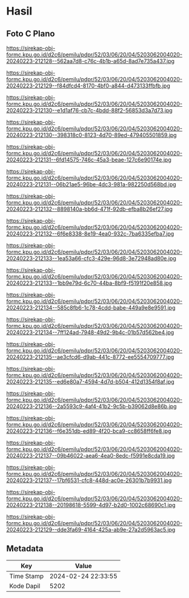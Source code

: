 # Hasil

## Foto C Plano

https://sirekap-obj-formc.kpu.go.id/d2c6/pemilu/pdpr/52/03/06/20/04/5203062004020-20240223-212128--562aa7d8-c76c-4b1b-a65d-8ad7e735a437.jpg

https://sirekap-obj-formc.kpu.go.id/d2c6/pemilu/pdpr/52/03/06/20/04/5203062004020-20240223-212129--f84dfcd4-8170-4bf0-a844-d473133ffbfb.jpg

https://sirekap-obj-formc.kpu.go.id/d2c6/pemilu/pdpr/52/03/06/20/04/5203062004020-20240223-212130--e1d1af76-cb7c-4bdd-88f2-56853d3a7d73.jpg

https://sirekap-obj-formc.kpu.go.id/d2c6/pemilu/pdpr/52/03/06/20/04/5203062004020-20240223-212130--398318c0-8123-4d70-89ed-479405501859.jpg

https://sirekap-obj-formc.kpu.go.id/d2c6/pemilu/pdpr/52/03/06/20/04/5203062004020-20240223-212131--6fd14575-746c-45a3-beae-127c6e90174e.jpg

https://sirekap-obj-formc.kpu.go.id/d2c6/pemilu/pdpr/52/03/06/20/04/5203062004020-20240223-212131--06b21ae5-96be-4dc3-981a-982250d568bd.jpg

https://sirekap-obj-formc.kpu.go.id/d2c6/pemilu/pdpr/52/03/06/20/04/5203062004020-20240223-212132--8898140a-bb6d-471f-92db-efba8b26ef27.jpg

https://sirekap-obj-formc.kpu.go.id/d2c6/pemilu/pdpr/52/03/06/20/04/5203062004020-20240223-212132--6f6e8338-8e19-4ea0-932c-7ba6335efba7.jpg

https://sirekap-obj-formc.kpu.go.id/d2c6/pemilu/pdpr/52/03/06/20/04/5203062004020-20240223-212133--1ea53a66-cfc3-429e-96d8-3e72948ad80e.jpg

https://sirekap-obj-formc.kpu.go.id/d2c6/pemilu/pdpr/52/03/06/20/04/5203062004020-20240223-212133--1bb9e79d-6c70-44ba-8bf9-f5191f20e858.jpg

https://sirekap-obj-formc.kpu.go.id/d2c6/pemilu/pdpr/52/03/06/20/04/5203062004020-20240223-212134--585c8fb6-1c78-4cdd-babe-449a9e8e9591.jpg

https://sirekap-obj-formc.kpu.go.id/d2c6/pemilu/pdpr/52/03/06/20/04/5203062004020-20240223-212134--7ff124ad-7948-49d2-9b4c-01b57d562be4.jpg

https://sirekap-obj-formc.kpu.go.id/d2c6/pemilu/pdpr/52/03/06/20/04/5203062004020-20240223-212135--ae3cfcd6-d9ab-441c-8772-ee5554709777.jpg

https://sirekap-obj-formc.kpu.go.id/d2c6/pemilu/pdpr/52/03/06/20/04/5203062004020-20240223-212135--ed6e80a7-4594-4d7d-b504-412d1354f8af.jpg

https://sirekap-obj-formc.kpu.go.id/d2c6/pemilu/pdpr/52/03/06/20/04/5203062004020-20240223-212136--2a5593c9-4af4-41b2-9c5b-b39062d8e86b.jpg

https://sirekap-obj-formc.kpu.go.id/d2c6/pemilu/pdpr/52/03/06/20/04/5203062004020-20240223-212136--f6e351db-ed89-4f20-bca9-cc8658ff6fe8.jpg

https://sirekap-obj-formc.kpu.go.id/d2c6/pemilu/pdpr/52/03/06/20/04/5203062004020-20240223-212137--09b46022-aea6-4ea0-8edc-f5991e8cda19.jpg

https://sirekap-obj-formc.kpu.go.id/d2c6/pemilu/pdpr/52/03/06/20/04/5203062004020-20240223-212137--17bf6531-cfc8-448d-ac0e-26301b7b9931.jpg

https://sirekap-obj-formc.kpu.go.id/d2c6/pemilu/pdpr/52/03/06/20/04/5203062004020-20240223-212138--20198618-5599-4d97-b2d0-1002c68690c1.jpg

https://sirekap-obj-formc.kpu.go.id/d2c6/pemilu/pdpr/52/03/06/20/04/5203062004020-20240223-212129--dde3fa69-4164-425a-ab9e-27a2d5963ac5.jpg


## Metadata

| Key        | Value               |
| ---------- | ------------------- |
| Time Stamp | 2024-02-24 22:33:55 |
| Kode Dapil | 5202                |



